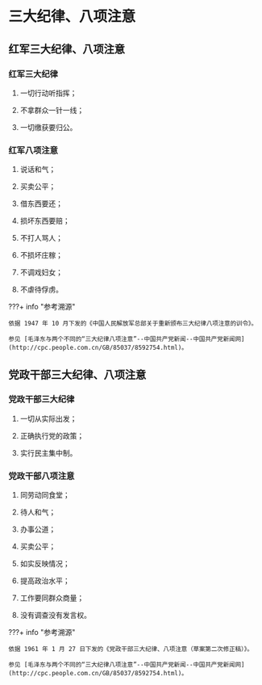 # 三大纪律、八项注意

## 红军三大纪律、八项注意

### 红军三大纪律

1.  一切行动听指挥；

2.  不拿群众一针一线；

3.  一切缴获要归公。

### 红军八项注意

1.  说话和气；

2.  买卖公平；

3.  借东西要还；

4.  损坏东西要赔；

5.  不打人骂人；

6.  不损坏庄稼；

7.  不调戏妇女；

8.  不虐待俘虏。

???+ info "参考溯源"

    依据 1947 年 10 月下发的《中国人民解放军总部关于重新颁布三大纪律八项注意的训令》。

    参见 [毛泽东与两个不同的“三大纪律八项注意”--中国共产党新闻--中国共产党新闻网](http://cpc.people.com.cn/GB/85037/8592754.html)。

## 党政干部三大纪律、八项注意

### 党政干部三大纪律

1.  一切从实际出发；

2.  正确执行党的政策；

3.  实行民主集中制。

### 党政干部八项注意

1.  同劳动同食堂；

2.  待人和气；

3.  办事公道；

4.  买卖公平；

5.  如实反映情况；

6.  提高政治水平；

7.  工作要同群众商量；

8.  没有调查没有发言权。

???+ info "参考溯源"

    依据 1961 年 1 月 27 日下发的《党政干部三大纪律、八项注意（草案第二次修正稿）》。

    参见 [毛泽东与两个不同的“三大纪律八项注意”--中国共产党新闻--中国共产党新闻网](http://cpc.people.com.cn/GB/85037/8592754.html)。
